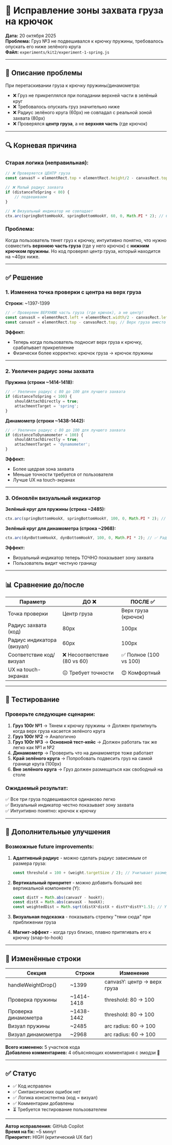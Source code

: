 # 🔧 Исправление зоны захвата груза на крючок

**Дата:** 20 октября 2025  
**Проблема:** Груз №3 не подвешивался к крючку пружины, требовалось опускать его ниже зелёного круга  
**Файл:** `experiments/kit2/experiment-1-spring.js`

---

## 🐛 Описание проблемы

При перетаскивании груза к крючку пружины/динамометра:
- ❌ Груз не прикреплялся при попадании верхней части в зелёный круг
- ❌ Требовалось опускать груз значительно ниже
- ❌ Радиус зелёного круга (60px) не совпадал с реальной зоной захвата (80px)
- ❌ Проверялся **центр груза**, а не **верхняя часть** (где крючок)

---

## 🔍 Корневая причина

### Старая логика (неправильная):

```javascript
// ❌ Проверяется ЦЕНТР груза
const canvasY = elementRect.top + elementRect.height/2 - canvasRect.top;

// ❌ Малый радиус захвата
if (distanceToSpring < 80) {
    // подвешиваем
}

// ❌ Визуальный индикатор не совпадает
ctx.arc(springBottomHookX, springBottomHookY, 60, 0, Math.PI * 2); // 60px
```

### Проблема:
Когда пользователь тянет груз к крючку, интуитивно понятно, что нужно совместить **верхнюю часть груза** (где у него крючок) с **нижним крючком пружины**. Но код проверял центр груза, который находится на ~40px ниже.

---

## ✅ Решение

### 1. Изменена точка проверки с центра на верх груза

**Строки:** ~1397-1399

```javascript
// ✅ Проверяем ВЕРХНЮЮ часть груза (где крючок), а не центр!
const canvasX = elementRect.left + elementRect.width/2 - canvasRect.left;
const canvasY = elementRect.top - canvasRect.top; // Верх груза вместо центра
```

**Эффект:**
- Теперь когда пользователь подносит верх груза к крючку, срабатывает прикрепление
- Физически более корректно: крючок груза → крючок пружины

---

### 2. Увеличен радиус зоны захвата

**Пружина (строки ~1414-1418):**

```javascript
// ✅ Увеличен радиус с 80 до 100 для лучшего захвата
if (distanceToSpring < 100) {
    shouldAttachDirectly = true;
    attachmentTarget = 'spring';
}
```

**Динамометр (строки ~1438-1442):**

```javascript
// ✅ Увеличен радиус с 80 до 100 для лучшего захвата
if (distanceToDynamometer < 100) {
    shouldAttachDirectly = true;
    attachmentTarget = 'dynamometer';
}
```

**Эффект:**
- Более щедрая зона захвата
- Меньше точности требуется от пользователя
- Лучше UX на touch-экранах

---

### 3. Обновлён визуальный индикатор

**Зелёный круг для пружины (строка ~2485):**

```javascript
ctx.arc(springBottomHookX, springBottomHookY, 100, 0, Math.PI * 2); // ✅ Радиус 100
```

**Зелёный круг для динамометра (строка ~2968):**

```javascript
ctx.arc(dynBottomHookX, dynBottomHookY, 100, 0, Math.PI * 2); // ✅ Радиус 100
```

**Эффект:**
- Визуальный индикатор теперь ТОЧНО показывает зону захвата
- Пользователь видит честную границу

---

## 📊 Сравнение до/после

| Параметр | ДО ❌ | ПОСЛЕ ✅ |
|----------|------|---------|
| Точка проверки | Центр груза | Верх груза (крючок) |
| Радиус захвата (код) | 80px | 100px |
| Радиус индикатора (визуал) | 60px | 100px |
| Соответствие код/визуал | ❌ Несоответствие (80 vs 60) | ✅ Полное (100 vs 100) |
| UX на touch-экранах | 😐 Требует точности | 😊 Комфортный |

---

## 🧪 Тестирование

### Проверьте следующие сценарии:

1. **Груз 100г №1** → Тянем к крючку пружины → Должен прилипнуть когда верх груза касается зелёного круга
2. **Груз 100г №2** → Аналогично
3. **Груз 100г №3** → **Основной тест-кейс** → Должен работать так же легко как №1 и №2
4. **Динамометр** → Проверить что на динамометре тоже работает
5. **Край зелёного круга** → Попробовать подвесить груз на самой границе круга (100px)
6. **Вне зелёного круга** → Груз должен размещаться как свободный на столе

### Ожидаемый результат:
✅ Все три груза подвешиваются одинаково легко  
✅ Визуальный индикатор честно показывает зону захвата  
✅ Интуитивно понятно: крючок к крючку  

---

## 🎯 Дополнительные улучшения

### Возможные future improvements:

1. **Адаптивный радиус** - можно сделать радиус зависимым от размера груза:
   ```javascript
   const threshold = 100 + (weight.targetSize / 2); // Учитывает размер груза
   ```

2. **Вертикальный приоритет** - можно добавить больший вес вертикальной компоненте (Y):
   ```javascript
   const distY = Math.abs(canvasY - hookY);
   const distX = Math.abs(canvasX - hookX);
   const weightedDist = Math.sqrt(distX*distX + distY*distY*1.5); // Y важнее
   ```

3. **Визуальная подсказка** - показывать стрелку "тяни сюда" при приближении груза

4. **Магнит-эффект** - когда груз близко, плавно притягивать его к крючку (snap-to-hook)

---

## 📝 Изменённые строки

| Секция | Строки | Изменение |
|--------|--------|-----------|
| handleWeightDrop() | ~1399 | canvasY: центр → верх груза |
| Проверка пружины | ~1414-1418 | threshold: 80 → 100 |
| Проверка динамометра | ~1438-1442 | threshold: 80 → 100 |
| Визуал пружины | ~2485 | arc radius: 60 → 100 |
| Визуал динамометра | ~2968 | arc radius: 60 → 100 |

**Всего изменено:** 5 участков кода  
**Добавлено комментариев:** 4 объясняющих комментария с эмодзи 🔧

---

## ✅ Статус

- ✅ Код исправлен
- ✅ Синтаксических ошибок нет
- ✅ Логика консистентна (код = визуал)
- ✅ Комментарии добавлены
- ⏳ Требуется тестирование пользователем

---

**Автор исправления:** GitHub Copilot  
**Время на fix:** ~5 минут  
**Приоритет:** HIGH (критический UX баг)
